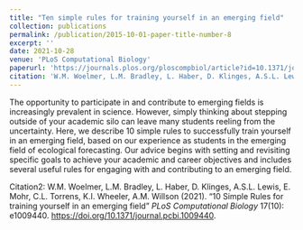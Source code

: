 ```yaml
---
title: "Ten simple rules for training yourself in an emerging field"
collection: publications
permalink: /publication/2015-10-01-paper-title-number-8
excerpt: ''
date: 2021-10-28
venue: 'PLoS Computational Biology'
paperurl: 'https://journals.plos.org/ploscompbiol/article?id=10.1371/journal.pcbi.1009440'
citation: 'W.M. Woelmer, L.M. Bradley, L. Haber, D. Klinges, A.S.L. Lewis, E. Mohr, C.L. Torrens, K.I. Wheeler, A.M. Willson (2021). &quot;10 Simple Rules for training yourself in an emerging field&quot; <i>PLoS Computational Biology</i> 17(10): e1009440. https://doi.org/10.1371/journal.pcbi.1009440'
---
```

The opportunity to participate in and contribute to emerging fields is increasingly prevalent in science. However, simply thinking about stepping outside of your academic silo can leave many students reeling from the uncertainty. Here, we describe 10 simple rules to successfully train yourself in an emerging field, based on our experience as students in the emerging field of ecological forecasting. Our advice begins with setting and revisiting specific goals to achieve your academic and career objectives and includes several useful rules for engaging with and contributing to an emerging field.

Citation2: W.M. Woelmer, L.M. Bradley, L. Haber, D. Klinges, A.S.L. Lewis, E. Mohr, C.L. Torrens, K.I. Wheeler, A.M. Willson (2021). “10 Simple Rules for training yourself in an emerging field” <i>PLoS Computational Biology</i> 17(10): e1009440. https://doi.org/10.1371/journal.pcbi.1009440.